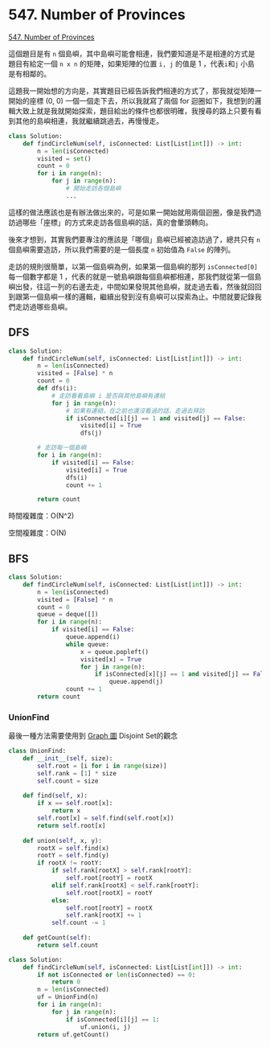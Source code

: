 # 547. Number of Provinces

[547. Number of Provinces](https://leetcode.com/problems/number-of-provinces/)

這個題目是有 `n` 個島嶼，其中島嶼可能會相連，我們要知道是不是相連的方式是題目有給定一個 `n x n` 的矩陣，如果矩陣的位置 `i, j` 的值是 1 ，代表`i`和`j` 小島是有相鄰的。

這題我一開始想的方向是，其實題目已經告訴我們相連的方式了，那我就從矩陣一開始的座標 \(0, 0\) 一個一個走下去，所以我就寫了兩個 for 迴圈如下，我想到的邏輯大致上就是我就開始探索，題目給出的條件也都很明確，我搜尋的路上只要有看到其他的島嶼相連，我就繼續跳過去，再慢慢走。

```python
class Solution:
    def findCircleNum(self, isConnected: List[List[int]]) -> int:
        n = len(isConnected)
        visited = set()
        count = 0
        for i in range(n):
            for j in range(n):
                # 開始走訪各個島嶼
                ...
```

這樣的做法應該也是有辦法做出來的，可是如果一開始就用兩個迴圈，像是我們造訪過哪些「座標」的方式來走訪各個島嶼的話，真的會暈頭轉向。

後來才想到，其實我們要專注的應該是「哪個」島嶼已經被造訪過了，總共只有 `n` 個島嶼需要造訪，所以我們需要的是一個長度 `n` 初始值為 `False` 的陣列。

走訪的規則很簡單，以第一個島嶼為例，如果第一個島嶼的那列 `isConnected[0]`每一個數字都是 1 ，代表的就是一號島嶼跟每個島嶼都相連，那我們就從第一個島嶼出發，往這一列的右邊去走，中間如果發現其他島嶼，就走過去看，然後就回回到跟第一個島嶼一樣的邏輯，繼續出發到沒有島嶼可以探索為止。中間就要記錄我們走訪過哪些島嶼。

## DFS

```python
class Solution:
    def findCircleNum(self, isConnected: List[List[int]]) -> int:
        n = len(isConnected)
        visited = [False] * n
        count = 0
        def dfs(i):
            # 走訪看看島嶼 i 是否與其他島嶼有連結
            for j in range(n):
                # 如果有連結，在之前也還沒看過的話，走過去拜訪
                if isConnected[i][j] == 1 and visited[j] == False:
                    visited[i] = True
                    dfs(j)

        # 走訪每一個島嶼
        for i in range(n):
            if visited[i] == False:
                visited[i] = True
                dfs(i)
                count += 1

        return count
```

時間複雜度：O\(N^2\)

空間複雜度：O\(N\)

## BFS

```python
class Solution:
    def findCircleNum(self, isConnected: List[List[int]]) -> int:
        n = len(isConnected)
        visited = [False] * n
        count = 0
        queue = deque([])
        for i in range(n):
            if visited[i] == False:
                queue.append(i)
                while queue:
                    x = queue.popleft()
                    visited[x] = True
                    for j in range(n):
                        if isConnected[x][j] == 1 and visited[j] == False:
                            queue.append(j)
                count += 1
        return count
```

### UnionFind 

最後一種方法需要使用到 [Graph 圖](./#disjoint-set) Disjoint Set的觀念

```python
class UnionFind:
    def __init__(self, size):
        self.root = [i for i in range(size)]
        self.rank = [1] * size
        self.count = size
        
    def find(self, x):
        if x == self.root[x]:
            return x
        self.root[x] = self.find(self.root[x])
        return self.root[x]
    
    def union(self, x, y):
        rootX = self.find(x)
        rootY = self.find(y)
        if rootX != rootY:
            if self.rank[rootX] > self.rank[rootY]:
                self.root[rootY] = rootX
            elif self.rank[rootX] < self.rank[rootY]:
                self.root[rootX] = rootY
            else:
                self.root[rootY] = rootX
                self.rank[rootX] += 1
            self.count -= 1
    
    def getCount(self):
        return self.count

class Solution:
    def findCircleNum(self, isConnected: List[List[int]]) -> int:
        if not isConnected or len(isConnected) == 0:
            return 0
        n = len(isConnected)
        uf = UnionFind(n)
        for i in range(n):
            for j in range(n):
                if isConnected[i][j] == 1:
                    uf.union(i, j)
        return uf.getCount()
```

